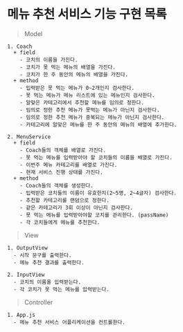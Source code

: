 # 메뉴 추천 서비스 기능 구현 목록

> Model

    1. Coach
      + field
        - 코치의 이름을 가진다.
        - 코치가 못 먹는 메뉴의 배열을 가진다.
        - 코치가 한 주 동안의 메뉴의 배열을 가진다.
      + method
        - 입력받은 못 먹는 메뉴가 0~2개인지 검사한다.
        - 못 먹는 메뉴가 메뉴 리스트에 있는 메뉴인지 검사한다.
        - 알맞은 카테고리에서 추천할 메뉴를 임의로 정한다.
        - 임의로 정한 추천 메뉴가 못먹는 메뉴가 아닌지 검사한다.
        - 임의로 정한 추천 메뉴가 중복되는 메뉴가 아닌지 검사한다.
        - 카테고리에 알맞은 메뉴를 한 주 동안의 메뉴의 배열에 추가한다.

    2. MenuService
      + field
        - Coach들의 객체를 배열로 가진다.
        - 못 먹는 메뉴를 입력받아야 할 코치들의 이름을 배열로 가진다.
        - 이번주 메뉴 카테고리를 배열로 가진다.
        - 현재 서비스 진행 상태를 가진다.
      + method
        - Coach들의 객체를 생성한다.
        - 입력받은 코치들의 이름이 유효한지(2~5명, 2~4글자) 검사한다.
        - 추천할 카테고리를 랜덤으로 정한다.
        - 같은 카테고리가 3회 이상이 아닌지 검사한다.
        - 못 먹는 메뉴를 입력받아야할 코치를 관리한다. (passName)
        - 각 코치들에게 메뉴를 추천한다.

> View

    1. OutputView
      - 시작 문구를 출력한다.
      - 메뉴 추천 결과를 출력한다.

    2. InputView
      - 코치의 이름을 입력받는다.
      - 각 코치가 못 먹는 메뉴를 입력받는다.

> Controller

    1. App.js
      - 메뉴 추천 서비스 어플리케이션을 컨트롤한다.
